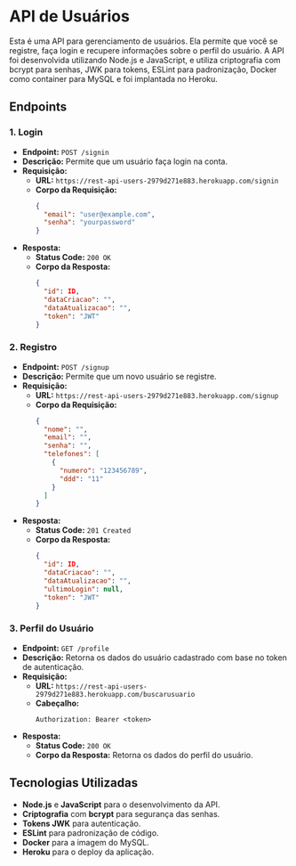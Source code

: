 # API de Usuários

Esta é uma API para gerenciamento de usuários. Ela permite que você se registre, faça login e recupere informações sobre o perfil do usuário. A API foi desenvolvida utilizando Node.js e JavaScript, e utiliza criptografia com bcrypt para senhas, JWK para tokens, ESLint para padronização, Docker como container para MySQL e foi implantada no Heroku.

## Endpoints

### 1. **Login**
- **Endpoint:** `POST /signin`
- **Descrição:** Permite que um usuário faça login na conta.
- **Requisição:**
  - **URL:** `https://rest-api-users-2979d271e883.herokuapp.com/signin`
  - **Corpo da Requisição:**
    ```json
    {
      "email": "user@example.com",
      "senha": "yourpassword"
    }
    ```
- **Resposta:**
  - **Status Code:** `200 OK`
  - **Corpo da Resposta:**
    ```json
    {
      "id": ID,
      "dataCriacao": "",
      "dataAtualizacao": "",
      "token": "JWT"
    }
    ```

### 2. **Registro**
- **Endpoint:** `POST /signup`
- **Descrição:** Permite que um novo usuário se registre.
- **Requisição:**
  - **URL:** `https://rest-api-users-2979d271e883.herokuapp.com/signup`
  - **Corpo da Requisição:**
    ```json
    {
      "nome": "",
      "email": "",
      "senha": "",
      "telefones": [
        {
          "numero": "123456789",
          "ddd": "11"
        }
      ]
    }
    ```
- **Resposta:**
  - **Status Code:** `201 Created`
  - **Corpo da Resposta:**
    ```json
    {
      "id": ID,
      "dataCriacao": "",
      "dataAtualizacao": "",
      "ultimoLogin": null,
      "token": "JWT"
    }
    ```

### 3. **Perfil do Usuário**
- **Endpoint:** `GET /profile`
- **Descrição:** Retorna os dados do usuário cadastrado com base no token de autenticação.
- **Requisição:**
  - **URL:** `https://rest-api-users-2979d271e883.herokuapp.com/buscarusuario`
  - **Cabeçalho:**
    ```
    Authorization: Bearer <token>
    ```
- **Resposta:**
  - **Status Code:** `200 OK`
  - **Corpo da Resposta:** Retorna os dados do perfil do usuário.

## Tecnologias Utilizadas

- **Node.js** e **JavaScript** para o desenvolvimento da API.
- **Criptografia** com **bcrypt** para segurança das senhas.
- **Tokens JWK** para autenticação.
- **ESLint** para padronização de código.
- **Docker** para a imagem do MySQL.
- **Heroku** para o deploy da aplicação.
